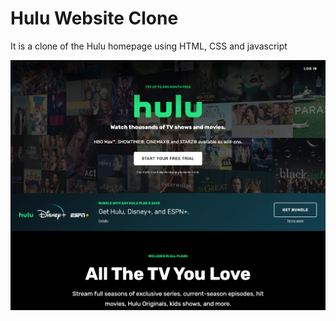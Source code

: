 # Hulu Website Clone

It is a clone of the Hulu homepage using HTML, CSS and javascript

![Hulu Clone](/img/screen.png 'Hulu Clone')
